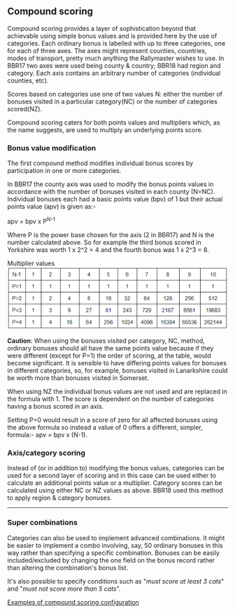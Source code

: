 ## Compound scoring

Compound scoring provides a layer of sophistication beyond that achievable using simple bonus values and is provided here by the use of categories. Each ordinary bonus is labelled with up to three categories, one for each of three axes. The axes might represent counties, countries, modes of transport, pretty much anything the Rallymaster wishes to use. In BBR17 two axes were used being county & country; BBR18 had region and category. Each axis contains an arbitrary number of categories (individual counties, etc).

Scores based on categories use one of two values N: either the number of bonuses visited in a particular category(NC) or the number of categories scored(NZ).

Compound scoring caters for both points values and multipliers which, as the name suggests, are used to multiply an underlying points score.
### Bonus value modification  
The first compound method modifies individual bonus scores by participation in one or more categories.

In BBR17 the county axis was used to modify the bonus points values in accordance with the number of bonuses visited in each county (N=NC). Individual bonuses each had a basic points value (bpv) of 1 but their actual points value (apv) is given as:-

apv = bpv x P<sup>N-1</sup>

Where P is the power base chosen for the axis (2 in BBR17) and N is the number calculated above. So for example the third bonus scored in Yorkshire was worth 1 x 2^2 = 4 and the fourth bonus was 1 x 2^3 = 8.

Multiplier values  
![Multiplier values](./powers.png)

**Caution**: When using the bonuses visited per category, NC, method, ordinary bonuses should all have the same points value because if they were different (except for P=1) the order of scoring, at the table, would become significant. It is sensible to have differing points values for bonuses in different categories, so, for example, bonuses visited in Lanarkshire could be worth more than bonuses visited in Somerset.

When using NZ the individual bonus values are not used and are replaced in the formula with 1. The score is dependent on the number of categories having a bonus scored in an axis.

Setting P=0 would result in a score of zero for all affected bonuses using the above formula so instead a value of 0 offers a different, simpler, formula:- apv = bpv x (N-1).

### Axis/category scoring  
Instead of (or in addition to) modifying the bonus values, categories can be used for a second layer of scoring and in this case can be used either to calculate an additional points value or a multiplier. Category scores can be calculated using either NC or NZ values as above.  BBR18 used this method to apply region & category bonuses.

---

### Super combinations  
Categories can also be used to implement advanced combinations. It might be easier to implement a combo involving, say, 50 ordinary bonuses in this way rather than specifying a specific combination. Bonuses can be easily included/excluded by changing the one field on the bonus record rather than altering the combination's bonus list.

It's also possible to specify conditions such as "*must score at least 3 cats*" and "*must not score more than 5 cats*".

[Examples of compound scoring configuration](help:scoringoptions)

